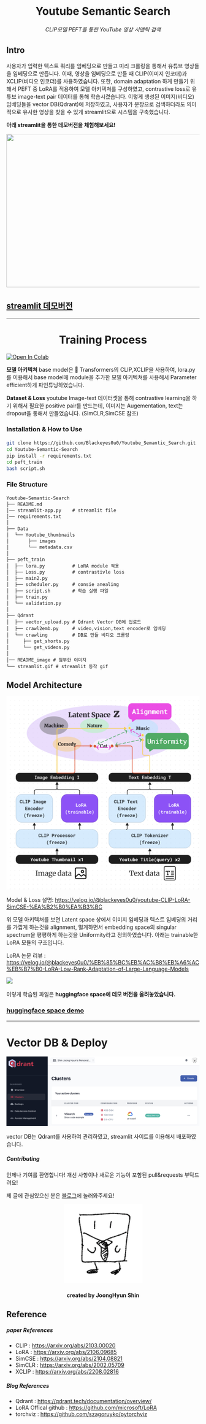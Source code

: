 # <center> Youtube Semantic Search </center>

###### <center> CLIP모델 PEFT을 통한 YouTube 영상 시맨틱 검색 </center>

## Intro

사용자가 입력한 텍스트 쿼리를 임베딩으로 만들고 미리 크롤링을 통해서 유튜브 영상들을 임베딩으로 만듭니다. 이때, 영상을 임베딩으로 만들 때 CLIP(이미지 인코더)과 XCLIP(비디오 인코더)를 사용하였습니다. 또한, domain adaptation 하게 만들기 위해서 PEFT 중 LoRA를 적용하여 모델 아키텍쳐를 구성하였고, contrastive loss로 유튜브 image-text pair 데이터를 통해 학습시켰습니다. 이렇게 생성된 이미지(비디오) 임베딩들을 vector DB(Qdrant)에 저장하였고, 사용자가 문장으로 검색하더라도 의미적으로 유사한 영상을 찾을 수 있게 streamlit으로 시스템을 구축했습니다.

**아래 streamlit을 통한 데모버전을 체험해보세요!**

<!-- <img src="README_image/streamlit_prompt.gif" width="300" height="200"/> -->

<div style="text-align: center;">
    <img src="README_image/streamlit_prompt.gif" width="600" height="400">
</div>

## [streamlit 데모버전](https://youtube-rank.streamlit.app/)


---

# <center> Training Process </center>

[![Open In Colab](https://colab.research.google.com/assets/colab-badge.svg)](https://colab.research.google.com/drive/16PCbr6upKs_N89Hlzoo-3djJrjUWovbg?usp=sharing)

**모델 아키텍쳐**
base model은 🤗 Transformers의 CLIP,XCLIP을 사용하여,
lora.py를 이용해서 base model에 module을 추가한 모델 아키텍쳐를 사용해서 Parameter efficient하게 파인튜닝하였습니다. 

**Dataset & Loss**
youtube Image-text 데이터셋을 통해 contrastive learning을 하기 위해서 필요한 positive pair를 만드는데, 이미지는 Augementation, text는 dropout을 통해서  만들었습니다. (SimCLR,SimCSE 참조)


### Installation & How to Use


```bash
git clone https://github.com/Blackeyes0u0/Youtube_Semantic_Search.git
cd Youtube-Semantic-Search
pip install -r requirements.txt
cd peft_train
bash script.sh
```

### File Structure

```
Youtube-Semantic-Search
├── README.md
│── streamlit-app.py    # streamlit file
│── requirements.txt
│
├── Data
│  └── Youtube_thumbnails
│       ├── images
│       └── metadata.csv
│
├── peft_train
│  ├── lora.py          # LoRA module 적용
│  ├── Loss.py          # contrastivle loss
│  ├── main2.py 
│  ├── scheduler.py     # consie anealing
│  ├── script.sh        # 학습 실행 파일
│  ├── train.py
│  └── validation.py
│
├── Qdrant
│  ├── vector_upload.py # Qdrant Vector DB에 업로드
│  ├── crawl2emb.py     # video,vision,text encoder로 임베딩
│  └── crawling         # DB로 만들 비디오 크롤링
│     ├── get_shorts.py
│     └── get_videos.py
│
│── README_image # 첨부한 이미지
└── streamlit.gif # streamlit 동작 gif
```


## Model Architecture

![alt text](README_image/image.png)

Model & Loss 설명: https://velog.io/@blackeyes0u0/youtube-CLIP-LoRA-SimCSE-%EA%B2%B0%EA%B3%BC


위 모델 아키텍쳐를 보면 Latent space 상에서 이미지 임베딩과 텍스트 임베딩의 거리를 가깝게 하는것을 alignment, 멀게하면서 embedding space의 singular spectrum을 평평하게 하는것을 Uniformity라고 정의하였습니다. 아래는 trainable한 LoRA 모듈의 구조입니다.


LoRA 논문 리뷰 : https://velog.io/@blackeyes0u0/%EB%85%BC%EB%AC%B8%EB%A6%AC%EB%B7%B0-LoRA-Low-Rank-Adaptation-of-Large-Language-Models

![](https://huggingface.co/datasets/huggingface/documentation-images/resolve/main/peft/lora_diagram.png)



이렇게 학습된 파일은 **huggingface space에 데모 버전을 올려놓았습니다.**

### [huggingface space demo](https://huggingface.co/Soran/youtube_CLIP_LoRA_SimCSE)

---

# Vector DB & Deploy

![alt text](README_image/image-1.png)

vector DB는 Qdrant를 사용하여 관리하였고, streamlit 사이트를 이용해서 배포하였습니다.


##### Contributing

언제나 기여를 환영합니다! 개선 사항이나 새로운 기능이 포함된 pull&requests 부탁드려요!

제 글에 관심있으신 분은 [블로그](https://velog.io/@blackeyes0u0)에 놀러와주세요!

<center>

![GitHub 로고](README_image/0u0.png)
#### <center> created by JoongHyun Shin </center>

</center>


## Reference

##### paper References
- CLIP : https://arxiv.org/abs/2103.00020
- LoRA : https://arxiv.org/abs/2106.09685
- SimCSE : https://arxiv.org/abs/2104.08821
- SimCLR : https://arxiv.org/abs/2002.05709
- XCLIP : https://arxiv.org/abs/2208.02816

##### Blog References
- Qdrant : https://qdrant.tech/documentation/overview/
- LoRA Offical github : https://github.com/microsoft/LoRA
- torchviz : https://github.com/szagoruyko/pytorchviz